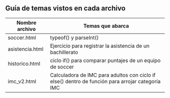 ## Guía de temas vistos en cada archivo

| Nombre archivo  | Temas que abarca                                                                                 |
| --------------- | ------------------------------------------------------------------------------------------------ |
| soccer.html     | typeof() y parseInt()                                                                            |
| asistencia.html | Ejercicio para registrar la asistencia de un bachillerato                                        |
| historico.html  | ciclo if() para comparar puntajes de un equipo de soccer                                         |
| imc_v2.html     | Calculadora de IMC para adultos con ciclo if else() dentro de función para arrojar categoría IMC |
